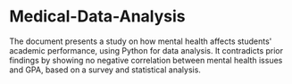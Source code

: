 # Medical-Data-Analysis
The document presents a study on how mental health affects students' academic performance, using Python for data analysis. It contradicts prior findings by showing no negative correlation between mental health issues and GPA, based on a survey and statistical analysis.
